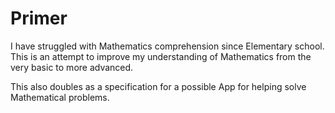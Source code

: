 # Primer

I have struggled with Mathematics comprehension since Elementary school. This is an attempt to improve my understanding of Mathematics from the very basic to more advanced.

This also doubles as a specification for a possible App for helping solve Mathematical problems.

